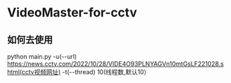 # VideoMaster-for-cctv
## 如何去使用
python main.py -u(--url) https://news.cctv.com/2022/10/28/VIDE4O93PLNYAGVn10mtGsLF221028.shtml(cctv视频网址) -t(--thread) 10(线程数,默认10）
